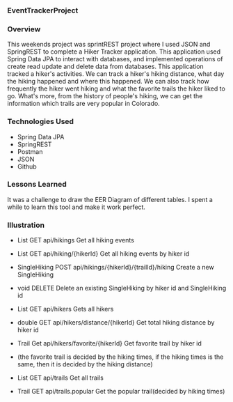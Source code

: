 ### EventTrackerProject

### Overview
This weekends project was sprintREST project where I used JSON and SpringREST to complete a Hiker Tracker application.
This application used Spring Data JPA to interact with databases, and implemented operations of create read update and delete data from databases.
This application tracked a hiker's activities. We can track a hiker's hiking distance, what day the hiking happened and where this happened. We can also track how frequently the hiker went hiking and what the favorite trails the hiker liked to go. What's more, from the history of people's hiking, we can get the information which trails are very popular in Colorado.

### Technologies Used
* Spring Data JPA
* SpringREST
* Postman
* JSON
* Github

### Lessons Learned
It was a challenge to draw the EER Diagram of different tables. I spent a while to learn this tool and make it work perfect.

### Illustration
* List<SingleHiking>  GET api/hikings                                     Get all hiking events
* List<SingleHiking>  GET api/hiking/{hikerId}                            Get all hiking events by hiker id
* SingleHiking        POST api/hikings/{hikerId}/{trailId}/hiking         Create a new SingleHiking
* void                DELETE                                              Delete an existing SingleHiking by hiker id and SingleHiking id

* List<Hiker>         GET api/hikers                                      Gets all hikers
* double              GET api/hikers/distance/{hikerId}                   Get total hiking distance by hiker id
* Trail               Get api/hikers/favorite/{hikerId}                   Get favorite trail by hiker id
* (the favorite trail is decided by the hiking times, if the hiking times is the same, then it is decided by the hiking distance)

* List<Trail>         GET api/trails                                      Get all trails
* Trail               GET api/trails.popular                              Get the popular trail(decided by hiking times)
